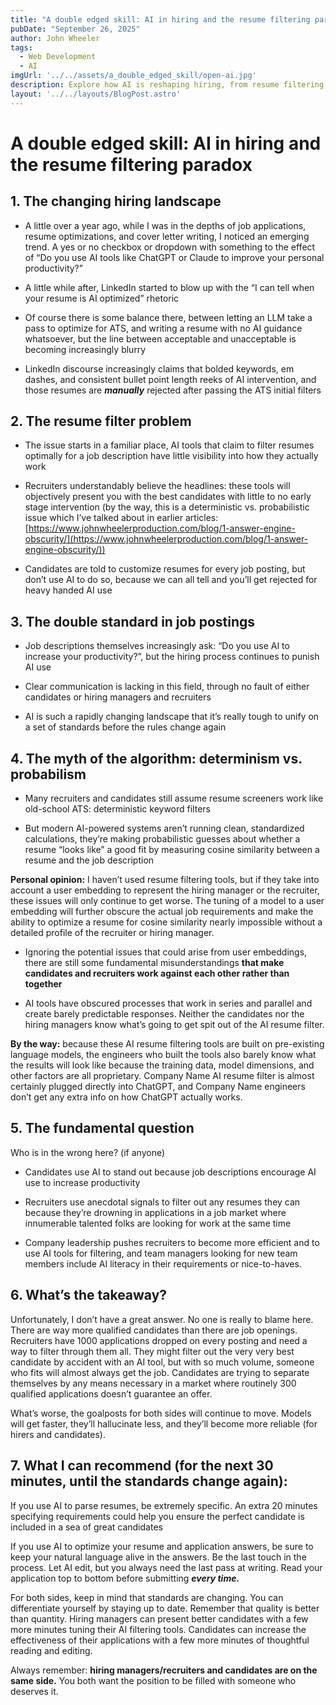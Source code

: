 ```yaml
---
title: "A double edged skill: AI in hiring and the resume filtering paradox"
pubDate: "September 26, 2025"
author: John Wheeler
tags:
  - Web Development
  - AI
imgUrl: '../../assets/a_double_edged_skill/open-ai.jpg'
description: Explore how AI is reshaping hiring, from resume filtering tools to recruiter skepticism, and why job seekers and employers face a paradox when AI skills are both required and penalized.
layout: '../../layouts/BlogPost.astro'
---
```


# A double edged skill: AI in hiring and the resume filtering paradox

## 1\. The changing hiring landscape

*   A little over a year ago, while I was in the depths of job applications, resume optimizations, and cover letter writing, I noticed an emerging trend. A yes or no checkbox or dropdown with something to the effect of “Do you use AI tools like ChatGPT or Claude to improve your personal productivity?”
    
*   A little while after, LinkedIn started to blow up with the “I can tell when your resume is AI optimized” rhetoric
    
*   Of course there is some balance there, between letting an LLM take a pass to optimize for ATS, and writing a resume with no AI guidance whatsoever, but the line between acceptable and unacceptable is becoming increasingly blurry
    
*   LinkedIn discourse increasingly claims that bolded keywords, em dashes, and consistent bullet point length reeks of AI intervention, and those resumes are _**manually**_ rejected after passing the ATS initial filters
    

## 2\. The resume filter problem

*   The issue starts in a familiar place, AI tools that claim to filter resumes optimally for a job description have little visibility into how they actually work
    
*   Recruiters understandably believe the headlines: these tools will objectively present you with the best candidates with little to no early stage intervention (by the way, this is a deterministic vs. probabilistic issue which I’ve talked about in earlier articles: [https://www.johnwheelerproduction.com/blog/1-answer-engine-obscurity/](https://www.johnwheelerproduction.com/blog/1-answer-engine-obscurity/))
    
*   Candidates are told to customize resumes for every job posting, but don’t use AI to do so, because we can all tell and you’ll get rejected for heavy handed AI use
    

## 3\. The double standard in job postings

*   Job descriptions themselves increasingly ask: “Do you use AI to increase your productivity?”, but the hiring process continues to punish AI use
    
*   Clear communication is lacking in this field, through no fault of either candidates or hiring managers and recruiters
    
*   AI is such a rapidly changing landscape that it’s really tough to unify on a set of standards before the rules change again
    

## 4\. The myth of the algorithm: determinism vs. probabilism

*   Many recruiters and candidates still assume resume screeners work like old-school ATS: deterministic keyword filters
    
*   But modern AI-powered systems aren’t running clean, standardized calculations, they’re making probabilistic guesses about whether a resume “looks like” a good fit by measuring cosine similarity between a resume and the job description
    

**Personal opinion:** I haven’t used resume filtering tools, but if they take into account a user embedding to represent the hiring manager or the recruiter, these issues will only continue to get worse. The tuning of a model to a user embedding will further obscure the actual job requirements and make the ability to optimize a resume for cosine similarity nearly impossible without a detailed profile of the recruiter or hiring manager.

*   Ignoring the potential issues that could arise from user embeddings, there are still some fundamental misunderstandings **that make candidates and recruiters work against each other rather than together**
    
*   AI tools have obscured processes that work in series and parallel and create barely predictable responses. Neither the candidates nor the hiring managers know what’s going to get spit out of the AI resume filter.
    

**By the way:** because these AI resume filtering tools are built on pre-existing language models, the engineers who built the tools also barely know what the results will look like because the training data, model dimensions, and other factors are all proprietary. Company Name AI resume filter is almost certainly plugged directly into ChatGPT, and Company Name engineers don’t get any extra info on how ChatGPT actually works.

## 5\. The fundamental question

Who is in the wrong here? (if anyone)

*   Candidates use AI to stand out because job descriptions encourage AI use to increase productivity
    
*   Recruiters use anecdotal signals to filter out any resumes they can because they’re drowning in applications in a job market where innumerable talented folks are looking for work at the same time
    
*   Company leadership pushes recruiters to become more efficient and to use AI tools for filtering, and team managers looking for new team members include AI literacy in their requirements or nice-to-haves.
    

## 6\. What’s the takeaway?

Unfortunately, I don’t have a great answer. No one is really to blame here. There are way more qualified candidates than there are job openings. Recruiters have 1000 applications dropped on every posting and need a way to filter through them all. They might filter out the very very best candidate by accident with an AI tool, but with so much volume, someone who fits will almost always get the job. Candidates are trying to separate themselves by any means necessary in a market where routinely 300 qualified applications doesn’t guarantee an offer.

What’s worse, the goalposts for both sides will continue to move. Models will get faster, they’ll hallucinate less, and they’ll become more reliable (for hirers and candidates).

## 7\. What I can recommend (for the next 30 minutes, until the standards change again):

If you use AI to parse resumes, be extremely specific. An extra 20 minutes specifying requirements could help you ensure the perfect candidate is included in a sea of great candidates

If you use AI to optimize your resume and application answers, be sure to keep your natural language alive in the answers. Be the last touch in the process. Let AI edit, but you always need the last pass at writing. Read your application top to bottom before submitting _**every time.**_

For both sides, keep in mind that standards are changing. You can differentiate yourself by staying up to date. Remember that quality is better than quantity. Hiring managers can present better candidates with a few more minutes tuning their AI filtering tools. Candidates can increase the effectiveness of their applications with a few more minutes of thoughtful reading and editing.

Always remember: **hiring managers/recruiters and candidates are on the same side.** You both want the position to be filled with someone who deserves it.
